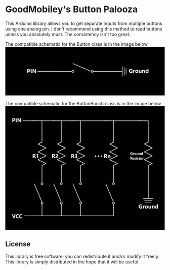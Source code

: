 # GoodMobiley's Button Palooza

This Arduino library allows you to get separate inputs from multiple buttons using one analog pin.
I don't recommend using this method to read buttons unless you absolutely must.  The consistency isn't too great.

The compatible schematic for the Button class is in the image below
![alt text](https://github.com/GoodMobiley/GMs_Button_Palooza/blob/main/GMs_Button_Palooza_Button.png)

The compatible schematic for the ButtonBunch class is in the image below.
![alt text](https://github.com/GoodMobiley/GMs_Button_Palooza/blob/main/GMs_Button_Palooza_ButtonBunch.png)

## License

This library is free software; you can redistribute it and/or
modify it freely. This library is simply distributed in the hope that 
it will be useful.
